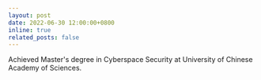 ```yaml
---
layout: post
date: 2022-06-30 12:00:00+0800
inline: true
related_posts: false
---
```


Achieved Master's degree in Cyberspace Security at University of Chinese Academy of Sciences.
